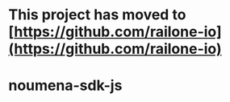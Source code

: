 
# **This project has moved to** [https://github.com/railone-io](https://github.com/railone-io)

# noumena-sdk-js
